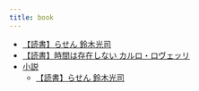 ```yaml
---
title: book
---
```



- [【読書】らせん 鈴木光司](/d/2021/09/12/【読書】らせん_鈴木光司.md)
- [【読書】時間は存在しない カルロ・ロヴェッリ](/d/2021/12/16/【読書】時間は存在しない_カルロ・ロヴェッリ.md)
- [小説](//n/c/book/book/小説/index.md)
    - [【読書】らせん 鈴木光司](/d/2021/09/12/【読書】らせん_鈴木光司.md)




